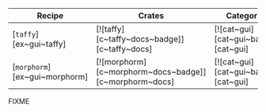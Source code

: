 | Recipe | Crates | Categories |
|--------|--------|------------|
| [`taffy`][ex~gui~taffy] | [![taffy][c~taffy~docs~badge]][c~taffy~docs] | [![cat~gui][cat~gui~badge]][cat~gui] |
| [`morphorm`][ex~gui~morphorm] | [![morphorm][c~morphorm~docs~badge]][c~morphorm~docs] | [![cat~gui][cat~gui~badge]][cat~gui] |

<div class="hidden">
FIXME
</div>
